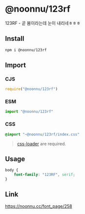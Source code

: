 # @noonnu/123rf
123RF - 곧 봄이라는데 눈이 내리네ㅎㅎㅎ

## Install
```sh
npm i @noonnu/123rf
```
## Import
### CJS
```js
require("@noonnu/123rf")
```
### ESM
```js
import "@noonnu/123rf"
```
### CSS 
```css
@import "~@noonnu/123rf/index.css"
```
> [css-loader](https://github.com/webpack-contrib/css-loader) are required.

## Usage
```css
body {
    font-family: "123RF", serif;
}
```

## Link
https://noonnu.cc/font_page/258